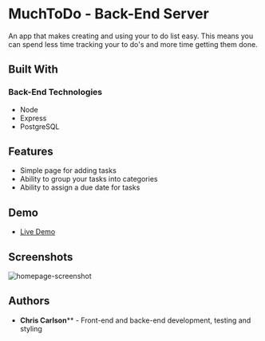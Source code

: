 # MuchToDo - Back-End Server
An app that makes creating and using your to do list easy. This means you can spend less time tracking your to do's and more time getting them done.

## Built With


### Back-End Technologies
* Node
* Express
* PostgreSQL

## Features
* Simple page for adding tasks
* Ability to group your tasks into categories
* Ability to assign a due date for tasks

## Demo

- [Live Demo](https://muchtodo-client.now.sh/)

## Screenshots

![homepage-screenshot](https://user-images.githubusercontent.com/49646269/61745032-32be4a80-ad88-11e9-9995-14f3eef6db2b.png)

## Authors
* **Chris Carlson**** - Front-end and backe-end development, testing and styling






